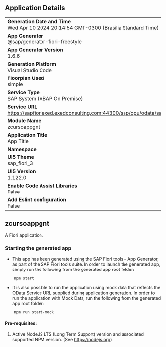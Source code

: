 ## Application Details
|               |
| ------------- |
|**Generation Date and Time**<br>Wed Apr 10 2024 20:14:54 GMT-0300 (Brasilia Standard Time)|
|**App Generator**<br>@sap/generator-fiori-freestyle|
|**App Generator Version**<br>1.6.6|
|**Generation Platform**<br>Visual Studio Code|
|**Floorplan Used**<br>simple|
|**Service Type**<br>SAP System (ABAP On Premise)|
|**Service URL**<br>https://sapfioriexed.exedconsulting.com:44300/sap/opu/odata/sap/ZG_CURSO_FIORI_GNT_SRV
|**Module Name**<br>zcursoappgnt|
|**Application Title**<br>App Title|
|**Namespace**<br>|
|**UI5 Theme**<br>sap_fiori_3|
|**UI5 Version**<br>1.122.0|
|**Enable Code Assist Libraries**<br>False|
|**Add Eslint configuration**<br>False|

## zcursoappgnt

A Fiori application.

### Starting the generated app

-   This app has been generated using the SAP Fiori tools - App Generator, as part of the SAP Fiori tools suite.  In order to launch the generated app, simply run the following from the generated app root folder:

```
    npm start
```

- It is also possible to run the application using mock data that reflects the OData Service URL supplied during application generation.  In order to run the application with Mock Data, run the following from the generated app root folder:

```
    npm run start-mock
```

#### Pre-requisites:

1. Active NodeJS LTS (Long Term Support) version and associated supported NPM version.  (See https://nodejs.org)


